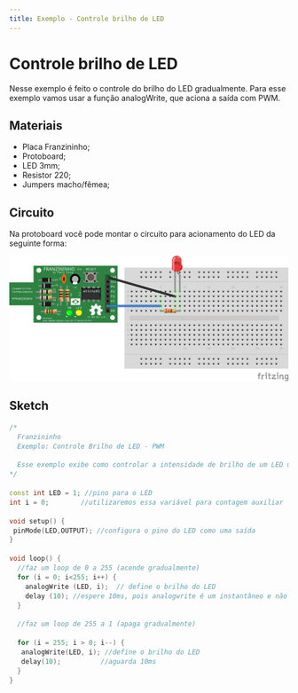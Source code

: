```yaml
---
title: Exemplo - Controle brilho de LED
---
```


# Controle brilho de LED

Nesse exemplo é feito o controle do brilho do LED gradualmente. Para esse exemplo vamos usar a função analogWrite, que aciona a saída com PWM.

## Materiais

* Placa Franzininho;
* Protoboard;
* LED 3mm;
* Resistor 220;
* Jumpers macho/fêmea;

## Circuito

Na protoboard você pode montar o circuito para acionamento do LED da seguinte forma:

![](./image1.png)

## Sketch

```cpp
/*
  Franzininho
  Exemplo: Controle Brilho de LED - PWM

  Esse exemplo exibe como controlar a intensidade de brilho de um LED usando PWM
*/

const int LED = 1; //pino para o LED
int i = 0;        //utilizaremos essa variável para contagem auxiliar

void setup() {
 pinMode(LED,OUTPUT); //configura o pino do LED como uma saída
}

void loop() {
  //faz um loop de 0 a 255 (acende gradualmente)
  for (i = 0; i<255; i++) {
    analogWrite (LED, i);  // define o brilho do LED
    delay (10); //espere 10ms, pois analogwrite é um instantâneo e não veríamos nenhuma alteração
  }

  //faz um loop de 255 a 1 (apaga gradualmente)

  for (i = 255; i > 0; i--) {  
   analogWrite(LED, i); //define o brilho do LED
   delay(10);          //aguarda 10ms
  }
}
```

